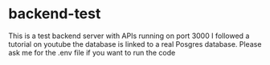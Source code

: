 # backend-test
This is a test backend server with APIs running on port 3000
I followed a tutorial on youtube
the database is linked to a real Posgres database. Please ask me for the .env file if you want to run the code
